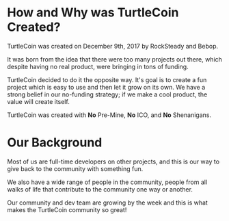# How and Why was TurtleCoin Created?

TurtleCoin was created on December 9th, 2017 by RockSteady and Bebop.

It was born from the idea that there were too many projects out there, which despite having no real product, were bringing in tons of funding. 

TurtleCoin decided to do it the opposite way.
It's goal is to create a fun project which is easy to use and then let it grow on its own. 
We have a strong belief in our no-funding strategy; if we make a cool product, the value will create itself.

TurtleCoin was created with **No** Pre-Mine, **No** ICO, and **No** Shenanigans.

# Our Background

Most of us are full-time developers on other projects, and this is our way to give back to the community with something fun.

We also have a wide range of people in the community, people from all walks of life that contribute to the community one way or another. 

Our community and dev team are growing by the week and this is what makes the TurtleCoin community so great!


